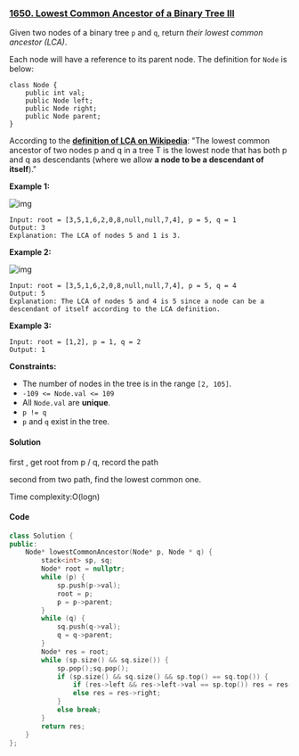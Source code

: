### [1650. Lowest Common Ancestor of a Binary Tree III](https://leetcode.com/problems/lowest-common-ancestor-of-a-binary-tree-iii/)

Given two nodes of a binary tree `p` and `q`, return *their lowest common ancestor (LCA)*.

Each node will have a reference to its parent node. The definition for `Node` is below:

```
class Node {
    public int val;
    public Node left;
    public Node right;
    public Node parent;
}
```

According to the **[definition of LCA on Wikipedia](https://en.wikipedia.org/wiki/Lowest_common_ancestor)**: "The lowest common ancestor of two nodes p and q in a tree T is the lowest node that has both p and q as descendants (where we allow **a node to be a descendant of itself**)."

 

**Example 1:**

![img](https://assets.leetcode.com/uploads/2018/12/14/binarytree.png)

```
Input: root = [3,5,1,6,2,0,8,null,null,7,4], p = 5, q = 1
Output: 3
Explanation: The LCA of nodes 5 and 1 is 3.
```

**Example 2:**

![img](https://assets.leetcode.com/uploads/2018/12/14/binarytree.png)

```
Input: root = [3,5,1,6,2,0,8,null,null,7,4], p = 5, q = 4
Output: 5
Explanation: The LCA of nodes 5 and 4 is 5 since a node can be a descendant of itself according to the LCA definition.
```

**Example 3:**

```
Input: root = [1,2], p = 1, q = 2
Output: 1
```

 

**Constraints:**

- The number of nodes in the tree is in the range `[2, 105]`.
- `-109 <= Node.val <= 109`
- All `Node.val` are **unique**.
- `p != q`
- `p` and `q` exist in the tree.

#### Solution

first , get root from p / q, record the path

second from two path, find the lowest common one.

Time complexity:O(logn)

#### Code

```c++
class Solution {
public:
    Node* lowestCommonAncestor(Node* p, Node * q) {
        stack<int> sp, sq;
        Node* root = nullptr;
        while (p) {
            sp.push(p->val);
            root = p;
            p = p->parent;
        }
        while (q) {
            sq.push(q->val);
            q = q->parent;
        }
        Node* res = root;
        while (sp.size() && sq.size()) {
            sp.pop();sq.pop();
            if (sp.size() && sq.size() && sp.top() == sq.top()) {
                if (res->left && res->left->val == sp.top()) res = res->left;
                else res = res->right;
            }
            else break;
        }
        return res;
    }
};
```




